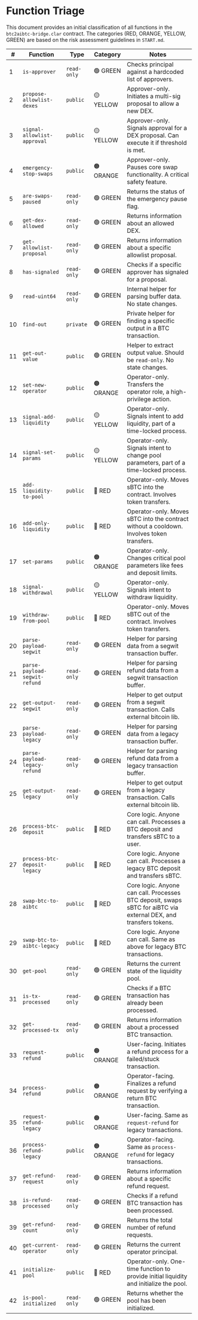 # Function Triage

This document provides an initial classification of all functions in the `btc2aibtc-bridge.clar` contract. The categories (RED, ORANGE, YELLOW, GREEN) are based on the risk assessment guidelines in `START.md`.

| # | Function | Type | Category | Notes |
|---|---|---|---|---|
| 1 | `is-approver` | `read-only` | 🟢 GREEN | Checks principal against a hardcoded list of approvers. |
| 2 | `propose-allowlist-dexes` | `public` | 🟡 YELLOW | Approver-only. Initiates a multi-sig proposal to allow a new DEX. |
| 3 | `signal-allowlist-approval` | `public` | 🟡 YELLOW | Approver-only. Signals approval for a DEX proposal. Can execute it if threshold is met. |
| 4 | `emergency-stop-swaps` | `public` | 🟠 ORANGE | Approver-only. Pauses core swap functionality. A critical safety feature. |
| 5 | `are-swaps-paused` | `read-only` | 🟢 GREEN | Returns the status of the emergency pause flag. |
| 6 | `get-dex-allowed` | `read-only` | 🟢 GREEN | Returns information about an allowed DEX. |
| 7 | `get-allowlist-proposal` | `read-only` | 🟢 GREEN | Returns information about a specific allowlist proposal. |
| 8 | `has-signaled` | `read-only` | 🟢 GREEN | Checks if a specific approver has signaled for a proposal. |
| 9 | `read-uint64` | `read-only` | 🟢 GREEN | Internal helper for parsing buffer data. No state changes. |
| 10 | `find-out` | `private` | 🟢 GREEN | Private helper for finding a specific output in a BTC transaction. |
| 11 | `get-out-value` | `public` | 🟢 GREEN | Helper to extract output value. Should be `read-only`. No state changes. |
| 12 | `set-new-operator` | `public` | 🟠 ORANGE | Operator-only. Transfers the operator role, a high-privilege action. |
| 13 | `signal-add-liquidity` | `public` | 🟡 YELLOW | Operator-only. Signals intent to add liquidity, part of a time-locked process. |
| 14 | `signal-set-params` | `public` | 🟡 YELLOW | Operator-only. Signals intent to change pool parameters, part of a time-locked process. |
| 15 | `add-liquidity-to-pool` | `public` | 🔴 RED | Operator-only. Moves sBTC into the contract. Involves token transfers. |
| 16 | `add-only-liquidity` | `public` | 🔴 RED | Operator-only. Moves sBTC into the contract without a cooldown. Involves token transfers. |
| 17 | `set-params` | `public` | 🟠 ORANGE | Operator-only. Changes critical pool parameters like fees and deposit limits. |
| 18 | `signal-withdrawal` | `public` | 🟡 YELLOW | Operator-only. Signals intent to withdraw liquidity. |
| 19 | `withdraw-from-pool` | `public` | 🔴 RED | Operator-only. Moves sBTC out of the contract. Involves token transfers. |
| 20 | `parse-payload-segwit` | `read-only` | 🟢 GREEN | Helper for parsing data from a segwit transaction buffer. |
| 21 | `parse-payload-segwit-refund` | `read-only` | 🟢 GREEN | Helper for parsing refund data from a segwit transaction buffer. |
| 22 | `get-output-segwit` | `read-only` | 🟢 GREEN | Helper to get output from a segwit transaction. Calls external bitcoin lib. |
| 23 | `parse-payload-legacy` | `read-only` | 🟢 GREEN | Helper for parsing data from a legacy transaction buffer. |
| 24 | `parse-payload-legacy-refund` | `read-only` | 🟢 GREEN | Helper for parsing refund data from a legacy transaction buffer. |
| 25 | `get-output-legacy` | `read-only` | 🟢 GREEN | Helper to get output from a legacy transaction. Calls external bitcoin lib. |
| 26 | `process-btc-deposit` | `public` | 🔴 RED | Core logic. Anyone can call. Processes a BTC deposit and transfers sBTC to a user. |
| 27 | `process-btc-deposit-legacy` | `public` | 🔴 RED | Core logic. Anyone can call. Processes a legacy BTC deposit and transfers sBTC. |
| 28 | `swap-btc-to-aibtc` | `public` | 🔴 RED | Core logic. Anyone can call. Processes BTC deposit, swaps sBTC for aiBTC via external DEX, and transfers tokens. |
| 29 | `swap-btc-to-aibtc-legacy` | `public` | 🔴 RED | Core logic. Anyone can call. Same as above for legacy BTC transactions. |
| 30 | `get-pool` | `read-only` | 🟢 GREEN | Returns the current state of the liquidity pool. |
| 31 | `is-tx-processed` | `read-only` | 🟢 GREEN | Checks if a BTC transaction has already been processed. |
| 32 | `get-processed-tx` | `read-only` | 🟢 GREEN | Returns information about a processed BTC transaction. |
| 33 | `request-refund` | `public` | 🟠 ORANGE | User-facing. Initiates a refund process for a failed/stuck transaction. |
| 34 | `process-refund` | `public` | 🟠 ORANGE | Operator-facing. Finalizes a refund request by verifying a return BTC transaction. |
| 35 | `request-refund-legacy` | `public` | 🟠 ORANGE | User-facing. Same as `request-refund` for legacy transactions. |
| 36 | `process-refund-legacy` | `public` | 🟠 ORANGE | Operator-facing. Same as `process-refund` for legacy transactions. |
| 37 | `get-refund-request` | `read-only` | 🟢 GREEN | Returns information about a specific refund request. |
| 38 | `is-refund-processed` | `read-only` | 🟢 GREEN | Checks if a refund BTC transaction has been processed. |
| 39 | `get-refund-count` | `read-only` | 🟢 GREEN | Returns the total number of refund requests. |
| 40 | `get-current-operator` | `read-only` | 🟢 GREEN | Returns the current operator principal. |
| 41 | `initialize-pool` | `public` | 🔴 RED | Operator-only. One-time function to provide initial liquidity and initialize the pool. |
| 42 | `is-pool-initialized` | `read-only` | 🟢 GREEN | Returns whether the pool has been initialized. |
